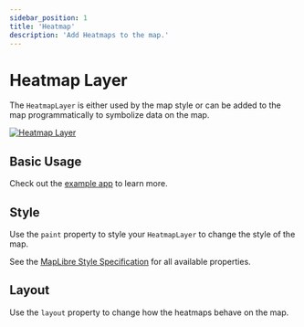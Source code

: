 ```yaml
---
sidebar_position: 1
title: 'Heatmap'
description: 'Add Heatmaps to the map.'
---
```


# Heatmap Layer

The `HeatmapLayer` is either used by the map style or can be added to the map
programmatically to symbolize data on the map.

[![Heatmap Layer](/img/layers/heatmap_layer.jpg)](/demo/#/layers/heatmap)

## Basic Usage

Check out
the [example app](https://github.com/josxha/flutter-maplibre/blob/main/example/lib/layers_heatmap_page.dart)
to learn more.

## Style

Use the `paint` property to style your `HeatmapLayer` to change the style of the
map.

See
the [MapLibre Style Specification](https://maplibre.org/maplibre-style-spec/layers/#heatmap)
for all available properties.

## Layout

Use the `layout` property to change how the
heatmaps behave on the map.